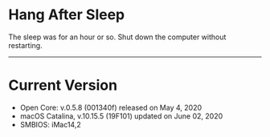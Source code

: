 # Hang After Sleep

The sleep was for an hour or so. Shut down the computer without restarting.


---

# Current Version

- Open Core: v.0.5.8 (001340f) released on May 4, 2020
- macOS Catalina, v.10.15.5 (19F101) updated on June 02, 2020
- SMBIOS: iMac14,2
